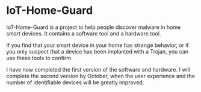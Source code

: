 # IoT-Home-Guard


IoT-Home-Guard is a project to help people discover malware in home smart devices. It contains a software tool and a hardware tool.

If you find that your smart device in your home has strange behavior, or if you only suspect that a device has been implanted with a Trojan, you can use these tools to confirm.

I have now completed the first version of the software and hardware. I will complete the second version by October, when the user experience and the number of identifiable devices will be greatly improved.
